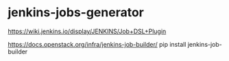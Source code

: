 # jenkins-jobs-generator

https://wiki.jenkins.io/display/JENKINS/Job+DSL+Plugin

https://docs.openstack.org/infra/jenkins-job-builder/
pip install jenkins-job-builder
